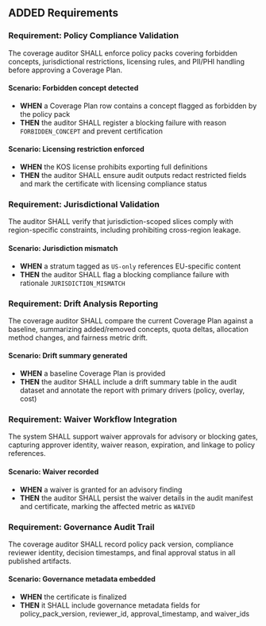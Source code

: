 ## ADDED Requirements
### Requirement: Policy Compliance Validation
The coverage auditor SHALL enforce policy packs covering forbidden concepts, jurisdictional restrictions, licensing rules, and PII/PHI handling before approving a Coverage Plan.

#### Scenario: Forbidden concept detected
- **WHEN** a Coverage Plan row contains a concept flagged as forbidden by the policy pack
- **THEN** the auditor SHALL register a blocking failure with reason `FORBIDDEN_CONCEPT` and prevent certification

#### Scenario: Licensing restriction enforced
- **WHEN** the KOS license prohibits exporting full definitions
- **THEN** the auditor SHALL ensure audit outputs redact restricted fields and mark the certificate with licensing compliance status

### Requirement: Jurisdictional Validation
The auditor SHALL verify that jurisdiction-scoped slices comply with region-specific constraints, including prohibiting cross-region leakage.

#### Scenario: Jurisdiction mismatch
- **WHEN** a stratum tagged as `US-only` references EU-specific content
- **THEN** the auditor SHALL flag a blocking compliance failure with rationale `JURISDICTION_MISMATCH`

### Requirement: Drift Analysis Reporting
The coverage auditor SHALL compare the current Coverage Plan against a baseline, summarizing added/removed concepts, quota deltas, allocation method changes, and fairness metric drift.

#### Scenario: Drift summary generated
- **WHEN** a baseline Coverage Plan is provided
- **THEN** the auditor SHALL include a drift summary table in the audit dataset and annotate the report with primary drivers (policy, overlay, cost)

### Requirement: Waiver Workflow Integration
The system SHALL support waiver approvals for advisory or blocking gates, capturing approver identity, waiver reason, expiration, and linkage to policy references.

#### Scenario: Waiver recorded
- **WHEN** a waiver is granted for an advisory finding
- **THEN** the auditor SHALL persist the waiver details in the audit manifest and certificate, marking the affected metric as `WAIVED`

### Requirement: Governance Audit Trail
The coverage auditor SHALL record policy pack version, compliance reviewer identity, decision timestamps, and final approval status in all published artifacts.

#### Scenario: Governance metadata embedded
- **WHEN** the certificate is finalized
- **THEN** it SHALL include governance metadata fields for policy_pack_version, reviewer_id, approval_timestamp, and waiver_ids
